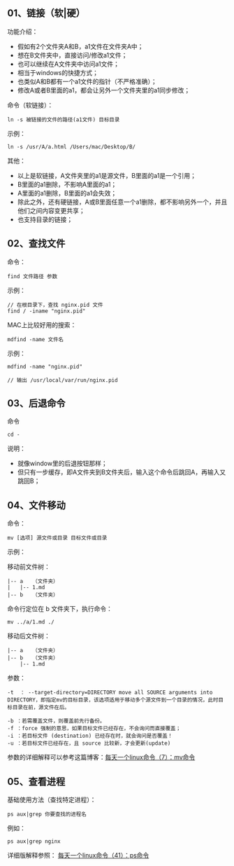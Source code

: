 ## 01、链接（软|硬）

功能介绍：

* 假如有2个文件夹A和B，a1文件在文件夹A中；
* 想在B文件夹中，直接访问/修改a1文件；
* 也可以继续在A文件夹中访问a1文件；
* 相当于windows的快捷方式；
* 也类似A和B都有一个a1文件的指针（不严格准确）；
* 修改A或者B里面的a1，都会让另外一个文件夹里的a1同步修改；

命令（软链接）：

```
ln -s 被链接的文件的路径(a1文件) 目标目录
```

示例：

```
ln -s /usr/A/a.html /Users/mac/Desktop/B/
```

其他：

* 以上是软链接，A文件夹里的a1是源文件，B里面的a1是一个引用；
* B里面的a1删除，不影响A里面的a1；
* A里面的a1删除，B里面的a1会失效；
* 除此之外，还有硬链接，A或B里面任意一个a1删除，都不影响另外一个，并且他们之间内容变更共享；
* 也支持目录的链接；

## 02、查找文件

命令：

```
find 文件路径 参数
```

示例：

```
// 在根目录下，查找 nginx.pid 文件
find / -iname "nginx.pid"
```

MAC上比较好用的搜索：

```
mdfind -name 文件名
```

示例：

```
mdfind -name "nginx.pid"

// 输出 /usr/local/var/run/nginx.pid
```

## 03、后退命令

命令

```
cd -
```

说明：

* 就像window里的后退按钮那样；
* 但只有一步缓存，即A文件夹到B文件夹后，输入这个命令后跳回A，再输入又跳回B；


## 04、文件移动

命令：

```
mv [选项] 源文件或目录 目标文件或目录
```

示例：

移动前文件树：

```
|-- a	（文件夹）
|	|-- 1.md
|-- b	（文件夹）
```

命令行定位在 b 文件夹下，执行命令：

```
mv ../a/1.md ./
```

移动后文件树：

```
|-- a	（文件夹）
|-- b	（文件夹）
	|-- 1.md
```

参数：

```
-t  ： --target-directory=DIRECTORY move all SOURCE arguments into DIRECTORY，即指定mv的目标目录，该选项适用于移动多个源文件到一个目录的情况，此时目标目录在前，源文件在后。

-b ：若需覆盖文件，则覆盖前先行备份。 
-f ：force 强制的意思，如果目标文件已经存在，不会询问而直接覆盖；
-i ：若目标文件 (destination) 已经存在时，就会询问是否覆盖！
-u ：若目标文件已经存在，且 source 比较新，才会更新(update)
```

参数的详细解释可以参考这篇博客：<a href="http://www.cnblogs.com/peida/archive/2012/10/27/2743022.html">每天一个linux命令（7）：mv命令</a>


## 05、查看进程

基础使用方法（查找特定进程）：

```
ps aux|grep 你要查找的进程名
```

例如：

```
ps aux|grep nginx
```

详细版解释参照：
<a href="http://www.cnblogs.com/peida/archive/2012/12/19/2824418.html">每天一个linux命令（41）：ps命令</a>


